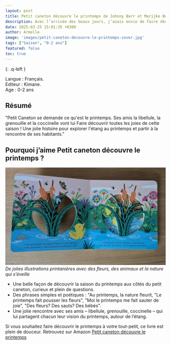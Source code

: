 ```yaml
---
layout: post
title: Petit caneton découvre le printemps de Johnny Barr et Marijke Buurlage
description: Avec l’arrivée des beaux jours, j’avais envie de faire découvrir le printemps à mon fils. 
date: 2025-03-25 15:01:35 +0300
author: Armelle
image: 'images/petit-caneton-decouvre-le-printemps-cover.jpg'
tags: ["Saison", "0-2 ans"]
featured: false
toc: true
---
```


{: .q-left }

Langue : Français.         
Editeur : Kimane.  
Age : 0-2 ans 

## Résumé

"Petit Caneton se demande ce qu'est le printemps. Ses amis la libellule, la grenouille et la coccinelle vont lui Faire découvrir toutes les joies de cette saison ! Une jolie histoire pour explorer l'étang au printemps et partir à la rencontre de ses habitants."

## Pourquoi j’aime Petit caneton découvre le printemps ?

![De jolies illustrations printanières avec des fleurs, des animaux et la nature qui s’éveille](images/petit-caneton-decouvre-le-printemps-int.jpg)
*De jolies illustrations printanières avec des fleurs, des animaux et la nature qui s’éveille*
- Une belle façon de découvrir la saison du printemps aux côtés du petit caneton, curieux et plein de questions.
-  Des phrases simples et poétiques : "Au printemps, la nature fleurit, "Le printemps fait pousser les fleurs", "Moi le printemps me fait sauter de joie", "Des fleurs? Des sauts? Des bébés".
- Une jolie rencontre avec ses amis – libellule, grenouille, coccinelle – qui lui partagent chacun leur vision du printemps, autour de l’étang.

Si vous souhaitez faire découvrir le printemps à votre tout-petit, ce livre est plein de douceur. Retrouvez sur Amazon [Petit caneton découvre le printemps](https://amzn.to/4j5EZ3m)